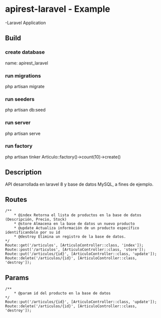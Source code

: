 # apirest-laravel - Example
-Laravel Application

## Build

### create database 
name: apirest_laravel

### run migrations
php artisan migrate

### run seeders
php artisan db:seed

### run server
php artisan serve

### run factory
php artisan tinker
Articulo::factory()->count(10)->create()

## Description
API desarrollada en laravel 8 y base de datos MySQL, a fines de ejemplo.

## Routes
```
/**
    * @index Retorna el lista de productos en la base de datos (Descripción, Precio, Stock)
    * @store Almacena en la base de datos un nuevo producto
    * @update Actualiza información de un producto específico identificandolo por su id
    * @destroy Elimina un registro de la base de datos.
*/
Route::get('/articulos', [ArticuloController::class, 'index']);
Route::post('/articulos', [ArticuloController::class, 'store']);
Route::put('/articulos/{id}', [ArticuloController::class, 'update']);
Route::delete('/articulos/{id}', [ArticuloController::class, 'destroy']);
```
## Params
```
/**
    * @param id del producto en la base de datos
*/
Route::put('/articulos/{id}', [ArticuloController::class, 'update']);
Route::delete('/articulos/{id}', [ArticuloController::class, 'destroy']);
```


